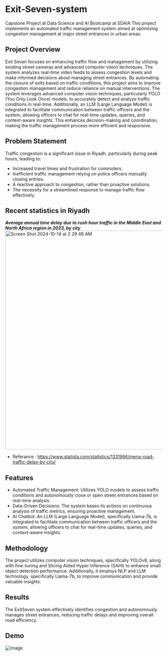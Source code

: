 # Exit-Seven-system
Capstone Project at Data Science and AI Bootcamp at SDAIA
This project implements an automated traffic management system aimed at optimizing congestion management at major street entrances in urban areas.

## Project Overview
Exit Seven focuses on enhancing traffic flow and management by utilizing existing street cameras and advanced computer vision techniques. The system analyzes real-time video feeds to assess congestion levels and make informed decisions about managing street entrances. By automating the closure of exits based on traffic conditions, this project aims to improve congestion management and reduce reliance on manual interventions. The system leverages advanced computer vision techniques, particularly YOLO (You Only Look Once) models, to accurately detect and analyze traffic conditions in real-time. Additionally, an LLM (Large Language Model) is integrated to facilitate communication between traffic officers and the system, allowing officers to chat for real-time updates, queries, and context-aware insights. This enhances decision-making and coordination, making the traffic management process more efficient and responsive.

## Problem Statement
Traffic congestion is a significant issue in Riyadh, particularly during peak hours, leading to:

* Increased travel times and frustration for commuters.
* Inefficient traffic management relying on police officers manually closing entries.
* A reactive approach to congestion, rather than proactive solutions.
* The necessity for a streamlined response to manage traffic flow effectively.

## Recent statistics in Riyadh
***Average annual time delay due to rush hour traffic in the Middle East and North Africa region in 2023, by city***
<img width="699" alt="Screen Shot 2024-10-14 at 2 29 48 AM" src="https://github.com/user-attachments/assets/ad6cac01-d8f5-403b-b929-91b861e8bd8a">
- Referance : https://www.statista.com/statistics/1331996/mena-road-traffic-delay-by-city/


## Features
* Automated Traffic Management: Utilizes YOLO models to assess traffic conditions and autonomously close or open street entrances based on real-time analysis.
* Data-Driven Decisions: The system bases its actions on continuous analysis of traffic metrics, ensuring proactive management.
* AI Chatbot: An LLM (Large Language Model), specifically Llama-7b, is integrated to facilitate communication between traffic officers and the system, allowing officers to chat for real-time updates, queries, and context-aware insights.

## Methodology
The project utilizes computer vision techniques, specifically YOLOv8, along with fine-tuning and Slicing Aided Hyper Inference (SAHI) to enhance small object detection performance. Additionally, it employs NLP and LLM technology, specifically Llama-7b, to improve communication and provide valuable insights.

## Results
The ExitSeven system effectively identifies congestion and autonomously manages street entrances, reducing traffic delays and improving overall road efficiency.

## Demo
![image](https://github.com/user-attachments/assets/2fd8b4b6-b8a6-4601-b725-2d95a507c64a)

